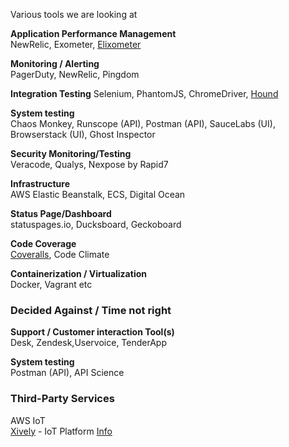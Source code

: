 Various tools we are looking at

__Application Performance Management__    
NewRelic, Exometer, [Elixometer](https://alexgaribay.com/2016/02/27/using-elixometer-with-phoenix/)    

__Monitoring / Alerting__    
PagerDuty, NewRelic, Pingdom    

__Integration Testing__
Selenium, PhantomJS, ChromeDriver, [Hound](https://github.com/HashNuke/hound)

__System testing__    
Chaos Monkey, Runscope (API), Postman (API), SauceLabs (UI), Browserstack (UI), Ghost Inspector

__Security Monitoring/Testing__    
Veracode, Qualys, Nexpose by Rapid7     
  
__Infrastructure__    
AWS Elastic Beanstalk, ECS, Digital Ocean     

__Status Page/Dashboard__     
statuspages.io, Ducksboard, Geckoboard    

__Code Coverage__    
[Coveralls](https://coveralls.io/pricing), Code Climate

__Containerization / Virtualization__   
Docker, Vagrant etc    

### Decided Against / Time not right

__Support / Customer interaction Tool(s)__    
Desk, Zendesk,Uservoice, TenderApp

__System testing__    
Postman (API), API Science


### Third-Party Services

AWS IoT    
[Xively](https://brightergy.app.xively.com/login) - IoT Platform [Info](https://trello.com/c/XUSDzXDH/23-xively-prod-credentials)   
